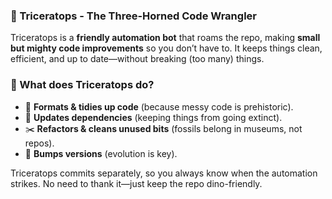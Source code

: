 <!--
**tric3ratops/tric3ratops** is a ✨ _special_ ✨ repository because its `README.md` (this file) appears on your GitHub profile.
-->

### **🦖 Triceratops - The Three-Horned Code Wrangler**  

Triceratops is a **friendly automation bot** that roams the repo, making **small but mighty code improvements** so you don’t have to. It keeps things clean, efficient, and up to date—without breaking (too many) things.  

### **🔹 What does Triceratops do?**  
- 🦕 **Formats & tidies up code** (because messy code is prehistoric).  
- 🔄 **Updates dependencies** (keeping things from going extinct).  
- ✂️ **Refactors & cleans unused bits** (fossils belong in museums, not repos).  
- 🚀 **Bumps versions** (evolution is key).  

Triceratops commits separately, so you always know when the automation strikes. No need to thank it—just keep the repo dino-friendly.  


<!-- Documentation -->
<!-- 
Designed to be minimalistic yet professional.

I enjoy working with README files, blending Markdown's simplicity with tools like Obsidian for knowledge management. This README was a chance to explore HTML for added stylistic flexibility, demonstrating what you can get with a GitHub profile README, without external tools.
-->
